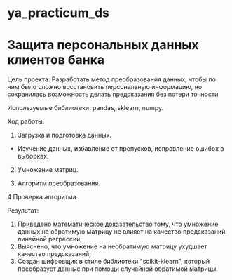 # ya_practicum_ds
# Защита персональных данных клиентов банка

Цель проекта: Разработать метод преобразования данных, чтобы по ним было сложно восстановить персональную информацию, но сохранилась возможность делать предсказания без потери точности

Используемые библиотеки: pandas, sklearn, numpy.

Ход работы: 

1. Загрузка и подготовка данных.
- Изучение данных, избавление от пропусков, исправление ошибок в выборках.

2. Умножение матриц.

3. Алгоритм преобразования.

4 Проверка алгоритма.

Результат:
1. Приведено математическое доказательство тому, что умножение данных на обратимую матрицу не влияет на качество предсказаний линейной регрессии;
2. Выяснено, что умножение на необратимую матрицу ухудшает качество предсказаний;
3. Создан шифровщик в стиле библиотеки "scikit-klearn", который преобразует данные при помощи случайной обратимой матрицы.
